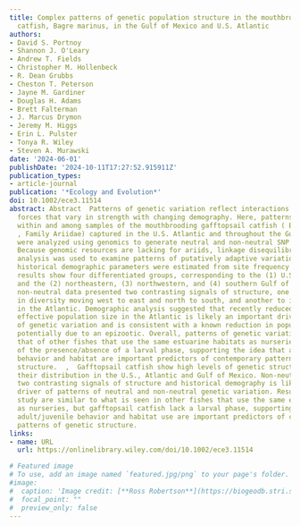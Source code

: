 ```yaml
---
title: Complex patterns of genetic population structure in the mouthbrooding marine
  catfish, Bagre marinus, in the Gulf of Mexico and U.S. Atlantic
authors:
- David S. Portnoy
- Shannon J. O'Leary
- Andrew T. Fields
- Christopher M. Hollenbeck
- R. Dean Grubbs
- Cheston T. Peterson
- Jayne M. Gardiner
- Douglas H. Adams
- Brett Falterman
- J. Marcus Drymon
- Jeremy M. Higgs
- Erin L. Pulster
- Tonya R. Wiley
- Steven A. Murawski
date: '2024-06-01'
publishDate: '2024-10-11T17:27:52.915911Z'
publication_types:
- article-journal
publication: '*Ecology and Evolution*'
doi: 10.1002/ece3.11514
abstract: Abstract  Patterns of genetic variation reflect interactions among microevolutionary
  forces that vary in strength with changing demography. Here, patterns of variation
  within and among samples of the mouthbrooding gafftopsail catfish ( Bagre marinus
  , Family Ariidae) captured in the U.S. Atlantic and throughout the Gulf of Mexico
  were analyzed using genomics to generate neutral and non‐neutral SNP data sets.
  Because genomic resources are lacking for ariids, linkage disequilibrium network
  analysis was used to examine patterns of putatively adaptive variation. Finally,
  historical demographic parameters were estimated from site frequency spectra. The
  results show four differentiated groups, corresponding to the (1) U.S. Atlantic,
  and the (2) northeastern, (3) northwestern, and (4) southern Gulf of Mexico. The
  non‐neutral data presented two contrasting signals of structure, one due to increases
  in diversity moving west to east and north to south, and another to increased heterozygosity
  in the Atlantic. Demographic analysis suggested that recently reduced long‐term
  effective population size in the Atlantic is likely an important driver of patterns
  of genetic variation and is consistent with a known reduction in population size
  potentially due to an epizootic. Overall, patterns of genetic variation resemble
  that of other fishes that use the same estuarine habitats as nurseries, regardless
  of the presence/absence of a larval phase, supporting the idea that adult/juvenile
  behavior and habitat are important predictors of contemporary patterns of genetic
  structure.  ,  Gafftopsail catfish show high levels of genetic structuring across
  their distribution in the U.S., Atlantic and Gulf of Mexico. Non‐neutral data present
  two contrasting signals of structure and historical demography is likely an important
  driver of patterns of neutral and non‐neutral genetic variation. Results of this
  study are similar to what is seen in other fishes that use the same estuarine habitats
  as nurseries, but gafftopsail catfish lack a larval phase, supporting the idea that
  adult/juvenile behavior and habitat use are important predictors of contemporary
  patterns of genetic structure.
links:
- name: URL
  url: https://onlinelibrary.wiley.com/doi/10.1002/ece3.11514

# Featured image
# To use, add an image named `featured.jpg/png` to your page's folder. 
#image:
#  caption: 'Image credit: [**Ross Robertson**](https://biogeodb.stri.si.edu/caribbean/en/pages/random/1176)'
#  focal_point: ""
#  preview_only: false
---
```

